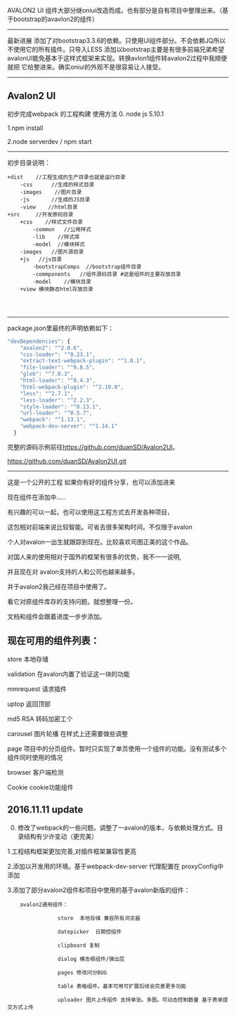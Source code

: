 AVALON2 UI 组件大部分继oniui改造而成。也有部分是自有项目中整理出来。（基于bootstrap的avavlon2的组件）

-----

最新进展   添加了对bootstrap3.3.6的依赖。只使用UI组件部分。不会依赖JQ所以不使用它的所有插件。只导入LESS
添加以bootstrap主要是有很多前端兄弟希望avalonUI能免基本于这样式框架来实现。转换avlon1组件转avalon2过程中我顺便就把
它给整进来。确实oniui的外观不是很容易让人接受。

------

Avalon2 UI
--------------------------------
初步完成webpack 的工程构建 使用方法
0. node js 5.10.1

1.npm install

2.node serverdev /  npm start 



----------------------------------
初步目录说明：
```
+dist    //工程生成的生产目录也就是运行目录
    -css      //生成的样式目录
    -images    //图片目录
    -js       //生成的JS目录
    -view    //html目录
+src     //开发原码目录
    +css    //样式文件目录
        -common   //公用样式
        -lib    //样式库
        -model  //模块样式
    -images   //图片源目录
    +js   //js目录
        -bootstrapComps  //bootstrap组件目录
        -commponents   //组件源码目录 #这是组件的主要存放目录
        -model    //模块目录
    +view 模块静态html存放目录
    

        
```
 
---------------------------------------

package.json里最终的声明依赖如下：

```javascript
"devDependencies": {
    "avalon2": "^2.0.6",
    "css-loader": "^0.23.1",
    "extract-text-webpack-plugin": "^1.0.1",
    "file-loader": "^0.8.5",
    "glob": "^7.0.3",
    "html-loader": "^0.4.3",
    "html-webpack-plugin": "^2.19.0",
    "less": "^2.7.1",
    "less-loader": "^2.2.3",
    "style-loader": "^0.13.1",
    "url-loader": "^0.5.7",
    "webpack": "^1.13.1",
    "webpack-dev-server": "^1.14.1"
  }
```


完整的源码示例前往<https://github.com/duanSD/Avalon2UI>。

<https://github.com/duanSD/Avalon2UI.git>


-------------------------------------
这是一个公开的工程 如果你有好的组件分享，也可以添加进来

现在组件在添加中..... 

有兴趣的可以一起，也可以使用这工程方式去开发各种项目，

这包相对前端来说比较智能。可省去很多架构时间。不仅限于avalon

个人对avalon一出生就跟踪到现在。比较喜欢司图正美的这个作品。

对国人来的使用相对于国外的框架有很多的优势，我不一一说明,

并且现在对 avalon支持的人和公司也越来越多。

并于avalon2我己经在项目中使用了。

看它对原组件库存的支持问题。就想整理一份。

文档和组件会跟着进度一步步添加。



现在可用的组件列表：
-----------------
store  本地存储

validation 在avalon内置了验证这一块的功能  

mmrequest 请求插件

uptop  返回顶部

md5   RSA  转码加密工个

carousel  图片轮播 在样式上还需要做些调整

page 项目中的分页组件。暂时只实现了单页使用一个组件的功能。没有测试多个组件同时使用的情况

browser 客户端检测

Cookie  cookie功能组件


2016.11.11 update
-----------------

0. 修改了webpack的一些问题。调整了一avalon的版本，与依赖处理方式。目录结构有少许变动（更完美）

1.工程结构框架更加完善,对插件框架兼容性更高

2.添加以开发用的环境。基于webpack-dev-server 代理配置在 proxyConfig中添加

3.添加了部分avalon2组件和项目中使用的基于avalon新版的组件：

		avalon2通用组件： 
		
					store  本地存储 兼容所有浏览器
					
					datepicker  日期控组件
					
					clipboard 复制
					
					dialog 模态框组件/弹出层
					
					pages 修改问分BUG
					
					table 表格组件。基本可用可扩展后续会完善更多功能
					
					uploader 图片上传组件 支持单张。多图。可动态控制数量 基于表单提交方式上传
					
					
					
					
					
					